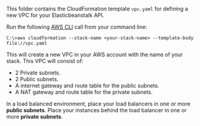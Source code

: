 This folder contains the CloudFormation template `vpc.yaml` for defining a new VPC for your Elasticbeanstalk API.

Run the following [AWS CLI]() call from your command line:
```command
C:\>aws cloudformation --stack-name <your-stack-name> --template-body file://vpc.yaml
```

This will create a new VPC in your AWS account with the name of your stack. This VPC will consist of: 
* 2 Private subnets.
* 2 Public subnets.
* A internet gateway and route table for the public subnets.
* A NAT gateway and route table for the private subnets. 

In a load balanced environment, place your load balancers in one or more **public subnets**. Place your instances behind the load balancer in one or more **private subnets**.